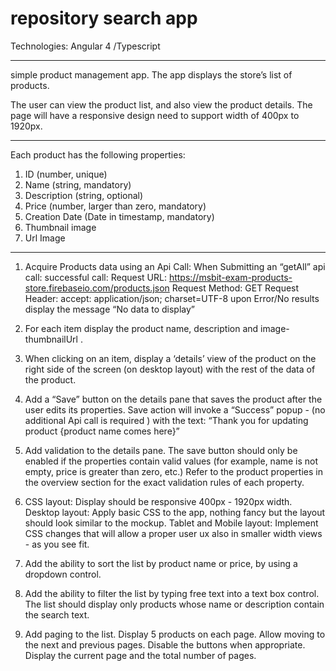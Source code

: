 # repository search app

Technologies: Angular 4 /Typescript

***

simple product management app. The app displays the store’s list of products.

The user can view the product list, and also view the product details.
The page will have a responsive design need to support width of 400px to 1920px.

***

Each product has the following properties:
1. ID (number, unique)
2. Name (string, mandatory)
3. Description (string, optional)
4. Price (number, larger than zero, mandatory)
5. Creation Date (Date in timestamp, mandatory)
6. Thumbnail image
7. Url Image

***

1. Acquire Products data using an Api Call:
When Submitting an “getAll” api call:
successful call:
Request URL: ​https://msbit-exam-products-store.firebaseio.com/products.json Request Method: ​GET
Request Header:​ ​accept: ​application/json; charset=UTF-8
upon Error/No results​ display the message “No data to display”

2. For each item display the product name, description and image-thumbnailUrl .

3. When clicking on an item, display a ‘details’ view of the product on the right side of the
screen (on desktop layout) with the rest of the data of the product.

4. Add a “Save” button on the details pane that saves the product after the user edits its
properties.
Save action will invoke a “Success” popup - (no additional Api call is required ) with the text: “Thank you for updating product {product name comes here}”

5. Add validation to the details pane. The save button should only be enabled if the properties contain valid values (for example, name is not empty, price is greater than zero, etc.) Refer to the product properties in the overview section for the exact validation rules of each property.

6. CSS layout:
Display should be responsive 400px - 1920px width.
Desktop layout​: Apply basic CSS to the app, nothing fancy but the layout should look similar to the mockup.
Tablet and Mobile layout​: Implement CSS changes that will allow a proper user ux also in smaller width views - as you see fit.

7. Add the ability to sort the list by product name or price, by using a dropdown control.

8. Add the ability to filter the list by typing free text into a text box control. The list should display only products whose name or description contain the search text.

9. Add paging to the list. Display 5 products on each page. Allow moving to the next and previous pages. Disable the buttons when appropriate. Display the current page and the total number of pages.

